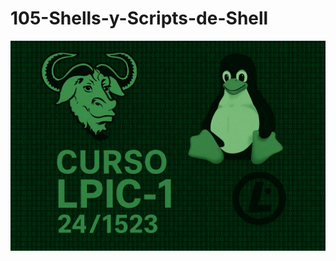 # 105-Shells-y-Scripts-de-Shell
![LPI Logo](../../../wallpaper/logo_LPI1.png "Logo de Linux Professional Institute")
